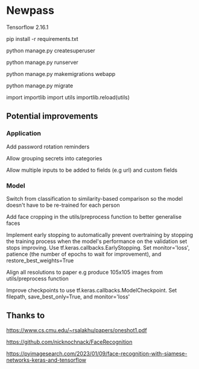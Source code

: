 # Newpass

Tensorflow 2.16.1

pip install -r requirements.txt

python manage.py createsuperuser

python manage.py runserver

python manage.py makemigrations webapp

python manage.py migrate

import importlib
import utils
importlib.reload(utils)

## Potential improvements

### Application

Add password rotation reminders

Allow grouping secrets into categories

Allow multiple inputs to be added to fields (e.g url) and custom fields

### Model

Switch from classification to similarity-based comparison so the model doesn't have to be re-trained for each person

Add face cropping in the utils/preprocess function to better generalise faces

Implement early stopping to automatically prevent overtraining by stopping the training process when the model's performance on the validation set stops improving. Use tf.keras.callbacks.EarlyStopping. Set monitor='loss', patience (the number of epochs to wait for improvement), and restore_best_weights=True

Align all resolutions to paper e.g produce 105x105 images from utils/preprocess function

Improve checkpoints to use tf.keras.callbacks.ModelCheckpoint. Set filepath, save_best_only=True, and monitor='loss'

## Thanks to

https://www.cs.cmu.edu/~rsalakhu/papers/oneshot1.pdf

https://github.com/nicknochnack/FaceRecognition

https://pyimagesearch.com/2023/01/09/face-recognition-with-siamese-networks-keras-and-tensorflow

